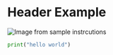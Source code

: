 # Header Example

![Image from sample instrcutions](https://octodex.github.com/images/yaktocat.png)

```python
print("hello world")
```
